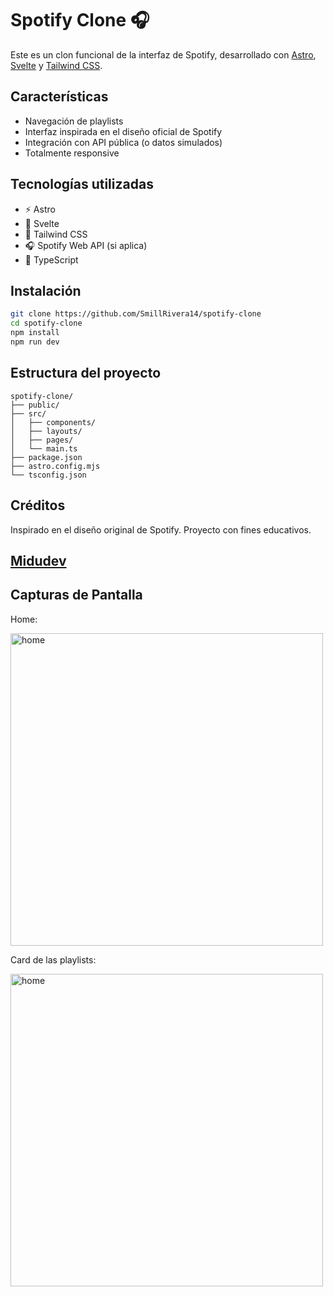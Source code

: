 # Spotify Clone 🎧

Este es un clon funcional de la interfaz de Spotify, desarrollado con [Astro](https://astro.build), [Svelte](https://svelte.dev) y [Tailwind CSS](https://tailwindcss.com).

## Características

- Navegación de playlists
- Interfaz inspirada en el diseño oficial de Spotify
- Integración con API pública (o datos simulados)
- Totalmente responsive

## Tecnologías utilizadas

- ⚡ Astro
- 🔶 Svelte
- 🎨 Tailwind CSS
- 🎧 Spotify Web API (si aplica)
- 🧠 TypeScript

## Instalación

```bash
git clone https://github.com/SmillRivera14/spotify-clone
cd spotify-clone
npm install
npm run dev
````

## Estructura del proyecto

```
spotify-clone/
├── public/
├── src/
│   ├── components/
│   ├── layouts/
│   ├── pages/
│   └── main.ts
├── package.json
├── astro.config.mjs
└── tsconfig.json
```

## Créditos

Inspirado en el diseño original de Spotify. 
Proyecto con fines educativos.

[Midudev](https://www.youtube.com/watch?v=WRc8lz-bp78&t=4980s)
---

## Capturas de Pantalla

Home:

<img src="./public/home.png" alt="home" width="500"/>

Card de las playlists:

<img src="./public/reproductor.png" alt="home" width="500"/>


